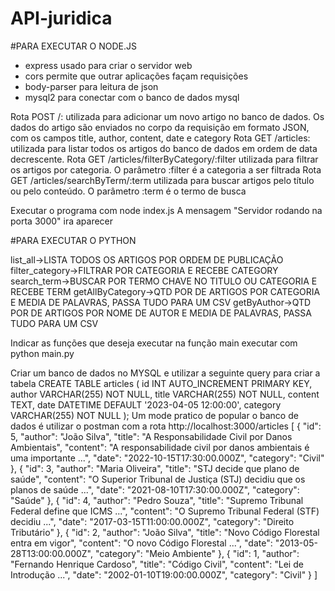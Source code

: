 ﻿# API-juridica

#PARA EXECUTAR O NODE.JS
- express usado para criar o servidor web
- cors permite que outrar aplicações façam requisições
- body-parser para leitura de json
- mysql2 para conectar com o banco de dados mysql

Rota POST /: utilizada para adicionar um novo artigo no banco de dados. Os dados do artigo são enviados no corpo da requisição em formato JSON, com os campos title, author, content, date e category
Rota GET /articles: utilizada para listar todos os artigos do banco de dados em ordem de data decrescente.
Rota GET /articles/filterByCategory/:filter utilizada para filtrar os artigos por categoria. O parâmetro :filter é a categoria a ser filtrada 
Rota GET /articles/searchByTerm/:term utilizada para buscar artigos pelo título ou pelo conteúdo. O parâmetro :term é o termo de busca

Executar o programa com node index.js
A mensagem "Servidor rodando na porta 3000" ira aparecer 

#PARA EXECUTAR O PYTHON

list_all->LISTA TODOS OS ARTIGOS POR ORDEM DE PUBLICAÇÃO
filter_category->FILTRAR POR CATEGORIA E RECEBE CATEGORY
search_term->BUSCAR POR TERMO CHAVE NO TITULO OU CATEGORIA E RECEBE TERM
getAllByCategory->QTD POR DE ARTIGOS POR CATEGORIA E MEDIA DE PALAVRAS, PASSA TUDO PARA UM CSV
getByAuthor->QTD POR DE ARTIGOS POR NOME DE AUTOR E MEDIA DE PALAVRAS, PASSA TUDO PARA UM CSV

Indicar as funções que deseja executar na função main 
executar com python main.py

Criar um banco de dados no MYSQL e utilizar a seguinte query para criar a tabela
CREATE TABLE articles (
  id INT AUTO_INCREMENT PRIMARY KEY,
  author VARCHAR(255) NOT NULL,
  title VARCHAR(255) NOT NULL,
  content TEXT,
  date DATETIME DEFAULT '2023-04-05 12:00:00',
  category VARCHAR(255) NOT NULL
);
Um mode pratico de popular o banco de dados é utilizar o postman com a rota http://localhost:3000/articles 
[
    {
        "id": 5,
        "author": "João Silva",
        "title": "A Responsabilidade Civil por Danos Ambientais",
        "content": "A responsabilidade civil por danos ambientais é uma importante ...",
        "date": "2022-10-15T17:30:00.000Z",
        "category": "Civil"
    },
    {
        "id": 3,
        "author": "Maria Oliveira",
        "title": "STJ decide que plano de saúde",
        "content": "O Superior Tribunal de Justiça (STJ) decidiu que os planos de saúde ...",
        "date": "2021-08-10T17:30:00.000Z",
        "category": "Saúde"
    },
    {
        "id": 4,
        "author": "Pedro Souza",
        "title": "Supremo Tribunal Federal define que ICMS ...",
        "content": "O Supremo Tribunal Federal (STF) decidiu ...",
        "date": "2017-03-15T11:00:00.000Z",
        "category": "Direito Tributário"
    },
    {
        "id": 2,
        "author": "João Silva",
        "title": "Novo Código Florestal entra em vigor",
        "content": "O novo Código Florestal ...",
        "date": "2013-05-28T13:00:00.000Z",
        "category": "Meio Ambiente"
    },
    {
        "id": 1,
        "author": "Fernando Henrique Cardoso",
        "title": "Código Civil",
        "content": "Lei de Introdução ...",
        "date": "2002-01-10T19:00:00.000Z",
        "category": "Civil"
    }
]
